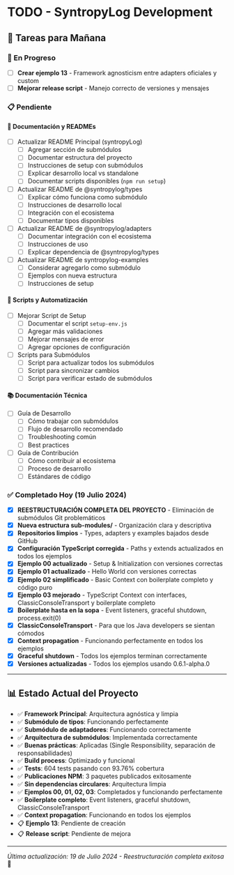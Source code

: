# TODO - SyntropyLog Development

## 🎯 Tareas para Mañana

### 🚧 En Progreso
- [ ] **Crear ejemplo 13** - Framework agnosticism entre adapters oficiales y custom
- [ ] **Mejorar release script** - Manejo correcto de versiones y mensajes

### 📋 Pendiente

#### 📝 **Documentación y READMEs**
- [ ] Actualizar README Principal (syntropyLog)
  - [ ] Agregar sección de submódulos
  - [ ] Documentar estructura del proyecto
  - [ ] Instrucciones de setup con submódulos
  - [ ] Explicar desarrollo local vs standalone
  - [ ] Documentar scripts disponibles (`npm run setup`)

- [ ] Actualizar README de @syntropylog/types
  - [ ] Explicar cómo funciona como submódulo
  - [ ] Instrucciones de desarrollo local
  - [ ] Integración con el ecosistema
  - [ ] Documentar tipos disponibles

- [ ] Actualizar README de @syntropylog/adapters
  - [ ] Documentar integración con el ecosistema
  - [ ] Instrucciones de uso
  - [ ] Explicar dependencia de @syntropylog/types

- [ ] Actualizar README de syntropylog-examples
  - [ ] Considerar agregarlo como submódulo
  - [ ] Ejemplos con nueva estructura
  - [ ] Instrucciones de setup

#### 🔧 **Scripts y Automatización**
- [ ] Mejorar Script de Setup
  - [ ] Documentar el script `setup-env.js`
  - [ ] Agregar más validaciones
  - [ ] Mejorar mensajes de error
  - [ ] Agregar opciones de configuración

- [ ] Scripts para Submódulos
  - [ ] Script para actualizar todos los submódulos
  - [ ] Script para sincronizar cambios
  - [ ] Script para verificar estado de submódulos

#### 📚 **Documentación Técnica**
- [ ] Guía de Desarrollo
  - [ ] Cómo trabajar con submódulos
  - [ ] Flujo de desarrollo recomendado
  - [ ] Troubleshooting común
  - [ ] Best practices

- [ ] Guía de Contribución
  - [ ] Cómo contribuir al ecosistema
  - [ ] Proceso de desarrollo
  - [ ] Estándares de código

### ✅ Completado Hoy (19 Julio 2024)
- [x] **REESTRUCTURACIÓN COMPLETA DEL PROYECTO** - Eliminación de submódulos Git problemáticos
- [x] **Nueva estructura sub-modules/** - Organización clara y descriptiva
- [x] **Repositorios limpios** - Types, adapters y examples bajados desde GitHub
- [x] **Configuración TypeScript corregida** - Paths y extends actualizados en todos los ejemplos
- [x] **Ejemplo 00 actualizado** - Setup & Initialization con versiones correctas
- [x] **Ejemplo 01 actualizado** - Hello World con versiones correctas
- [x] **Ejemplo 02 simplificado** - Basic Context con boilerplate completo y código puro
- [x] **Ejemplo 03 mejorado** - TypeScript Context con interfaces, ClassicConsoleTransport y boilerplate completo
- [x] **Boilerplate hasta en la sopa** - Event listeners, graceful shutdown, process.exit(0)
- [x] **ClassicConsoleTransport** - Para que los Java developers se sientan cómodos
- [x] **Context propagation** - Funcionando perfectamente en todos los ejemplos
- [x] **Graceful shutdown** - Todos los ejemplos terminan correctamente
- [x] **Versiones actualizadas** - Todos los ejemplos usando 0.6.1-alpha.0

---

## 📊 Estado Actual del Proyecto

- ✅ **Framework Principal**: Arquitectura agnóstica y limpia
- ✅ **Submódulo de tipos**: Funcionando perfectamente
- ✅ **Submódulo de adaptadores**: Funcionando correctamente
- ✅ **Arquitectura de submódulos**: Implementada correctamente
- ✅ **Buenas prácticas**: Aplicadas (Single Responsibility, separación de responsabilidades)
- ✅ **Build process**: Optimizado y funcional
- ✅ **Tests**: 604 tests pasando con 93.76% cobertura
- ✅ **Publicaciones NPM**: 3 paquetes publicados exitosamente
- ✅ **Sin dependencias circulares**: Arquitectura limpia
- ✅ **Ejemplos 00, 01, 02, 03**: Completados y funcionando perfectamente
- ✅ **Boilerplate completo**: Event listeners, graceful shutdown, ClassicConsoleTransport
- ✅ **Context propagation**: Funcionando en todos los ejemplos
- 📋 **Ejemplo 13**: Pendiente de creación
- 📋 **Release script**: Pendiente de mejora

---
*Última actualización: 19 de Julio 2024 - Reestructuración completa exitosa* 🎉 